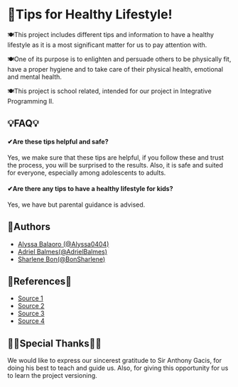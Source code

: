 
# 💪Tips for Healthy Lifestyle!

🍽This project includes different tips and information to have a healthy lifestyle as it is a most significant matter for us to pay attention with.

🍽One of its purpose is to enlighten and persuade others to be physically fit, have a proper hygiene and to take care of their physical health, emotional and mental health.

🍽This project is school related, intended for our project in Integrative Programming II.
    


## 💡FAQ💡

#### ✔Are these tips helpful and safe?

Yes, we make sure that these tips are helpful, if you follow these and trust the process, you will be surprised to the results. Also, it is safe and suited for everyone, especially among adolescents to adults.

#### ✔Are there any tips to have a healthy lifestyle for kids?

Yes, we have but parental guidance is advised.




## 📝Authors

- [Alyssa Balaoro (@Alyssa0404)](https://github.com/Alyssa0404)
- [Adriel Balmes(@AdrielBalmes)](https://github.com/AdrielBalmes)
- [Sharlene Bon(@BonSharlene)](https://github.com/BonSharlene)



## 🔎References🔎


- [Source 1](https://www.nami.org/getattachment/Extranet/NAMI-State-Organization-and-NAMI-Affiliate-Leaders/Awareness/AKA/Mental-Health-Fact-Sheets/Maintaining-a-Healthy-Lifestyle.pdf)
- [Source 2](https://www.nhlbi.nih.gov/health/educational/lose_wt/eat/calories.htm)
- [Source 3](https://www.who.int/philippines/news/feature-stories/detail/20-health-tips-for-2020)
- [Source 4](https://www.healthline.com/health/fitness-exercise/10-best-exercises-everyday)

## 💛💛Special Thanks💛💛
We would like to express our  sincerest gratitude to Sir Anthony Gacis, for doing his best to teach and guide us. Also, for giving this opportunity for us to learn the project versioning.

